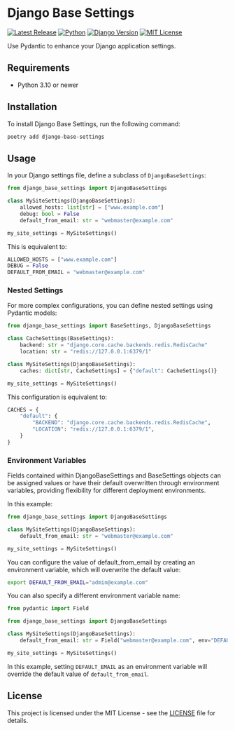 # Django Base Settings

[![Latest Release](https://img.shields.io/github/v/release/vsakkas/django-base-settings.svg?color=187f58)](https://github.com/vsakkas/django-base-settings/releases/tag/v0.4.0)
[![Python](https://img.shields.io/badge/python-3.10+-187f58.svg)](https://www.python.org/downloads/)
[![Django Version](https://img.shields.io/badge/django-5.0+-187f58)](https://www.djangoproject.com/)
[![MIT License](https://img.shields.io/badge/license-MIT-187f58)](https://github.com/vsakkas/django-base-settings/blob/master/LICENSE)

Use Pydantic to enhance your Django application settings.

## Requirements

- Python 3.10 or newer

## Installation

To install Django Base Settings, run the following command:

```bash
poetry add django-base-settings
```

## Usage

In your Django settings file, define a subclass of `DjangoBaseSettings`:

```python
from django_base_settings import DjangoBaseSettings

class MySiteSettings(DjangoBaseSettings):
    allowed_hosts: list[str] = ["www.example.com"]
    debug: bool = False
    default_from_email: str = "webmaster@example.com"

my_site_settings = MySiteSettings()
```

This is equivalent to:

```python
ALLOWED_HOSTS = ["www.example.com"]
DEBUG = False
DEFAULT_FROM_EMAIL = "webmaster@example.com"
```

### Nested Settings

For more complex configurations, you can define nested settings using Pydantic models:

```python
from django_base_settings import BaseSettings, DjangoBaseSettings

class CacheSettings(BaseSettings):
    backend: str = "django.core.cache.backends.redis.RedisCache"
    location: str = "redis://127.0.0.1:6379/1"

class MySiteSettings(DjangoBaseSettings):
    caches: dict[str, CacheSettings] = {"default": CacheSettings()}

my_site_settings = MySiteSettings()
```

This configuration is equivalent to:

```python
CACHES = {
    "default": {
        "BACKEND": "django.core.cache.backends.redis.RedisCache",
        "LOCATION": "redis://127.0.0.1:6379/1",
    }
}
```

### Environment Variables

Fields contained within DjangoBaseSettings and BaseSettings objects can be assigned values or have their default overwritten through environment variables, providing flexibility for different deployment environments.

In this example:

```python
from django_base_settings import DjangoBaseSettings

class MySiteSettings(DjangoBaseSettings):
    default_from_email: str = "webmaster@example.com"

my_site_settings = MySiteSettings()
```

You can configure the value of default_from_email by creating an environment variable, which will overwrite the default value:

```bash
export DEFAULT_FROM_EMAIL="admin@example.com"
```

You can also specify a different environment variable name:

```python
from pydantic import Field

from django_base_settings import DjangoBaseSettings

class MySiteSettings(DjangoBaseSettings):
    default_from_email: str = Field("webmaster@example.com", env="DEFAULT_EMAIL")

my_site_settings = MySiteSettings()
```

In this example, setting `DEFAULT_EMAIL` as an environment variable will override the default value of `default_from_email`.

## License

This project is licensed under the MIT License - see the [LICENSE](https://github.com/vsakkas/django-base-settings/blob/master/LICENSE) file for details.
